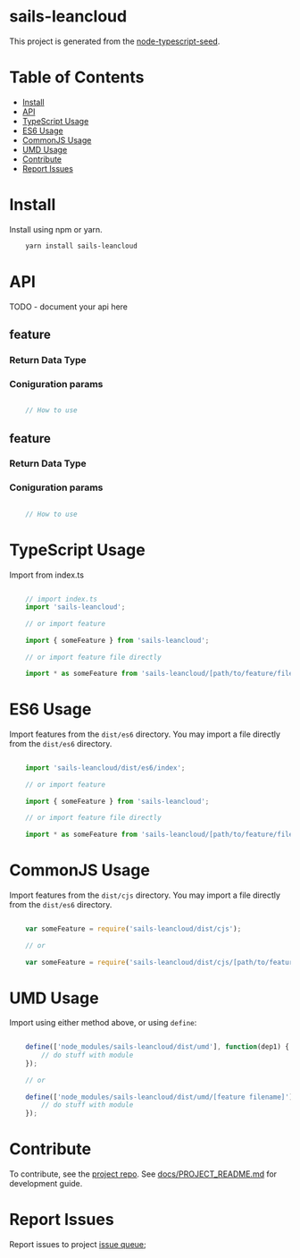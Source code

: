 # sails-leancloud

This project is generated from the [node-typescript-seed](https://github.com/UIUXEngineering/node-typescript-seed).

# Table of Contents
- [Install](#install)
- [API](#api)
- [TypeScript Usage](#typescript-usage)
- [ES6 Usage](#es6-usage)
- [CommonJS Usage](#commonjs-usage)
- [UMD Usage](#umd-usage)
- [Contribute](#contribute)
- [Report Issues](#report-issues)

# Install

Install using npm or yarn.

```bash
    yarn install sails-leancloud
```

# API
TODO - document your api here

## feature
### Return Data Type
### Coniguration params

```typescript

    // How to use

```

## feature
### Return Data Type
### Coniguration params


```typescript

    // How to use

```

# TypeScript Usage

Import from index.ts

```typescript

    // import index.ts
    import 'sails-leancloud';
    
    // or import feature
    
    import { someFeature } from 'sails-leancloud';
    
    // or import feature file directly
    
    import * as someFeature from 'sails-leancloud/[path/to/feature/file]'

```

# ES6 Usage

Import features from the `dist/es6` directory. You may import a file directly from the `dist/es6` directory.

```javascript 1.6

    import 'sails-leancloud/dist/es6/index';
    
    // or import feature
        
    import { someFeature } from 'sails-leancloud';
    
    // or import feature file directly
    
    import * as someFeature from 'sails-leancloud/[path/to/feature/file]'

```

# CommonJS Usage

Import features from the `dist/cjs` directory. You may import a file directly from the `dist/es6` directory.

```javascript

    var someFeature = require('sails-leancloud/dist/cjs');
    
    // or
    
    var someFeature = require('sails-leancloud/dist/cjs/[path/to/feature/file]');

```

# UMD Usage

Import using either method above, or using `define`:

```javascript

    define(['node_modules/sails-leancloud/dist/umd'], function(dep1) {
        // do stuff with module
    });
    
    // or 
    
    define(['node_modules/sails-leancloud/dist/umd/[feature filename]'], function(dep1) {
        // do stuff with module
    });

```

# Contribute

To contribute, see the [project repo](https://github.com/Jimmysh/sails-leancloud.git).
See [docs/PROJECT_README.md](docs/PROJECT_README.md) for development guide.


# Report Issues

Report issues to project [issue queue](https://github.com/Jimmysh/sails-leancloud/issues);

